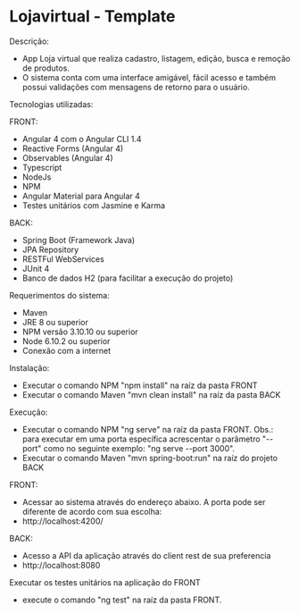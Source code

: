 # Lojavirtual - Template

Descrição:
- App Loja virtual que realiza cadastro, listagem, edição, busca e remoção de produtos.
- O sistema conta com uma interface amigável, fácil acesso e também possui validações com mensagens de retorno para o usuário.

Tecnologias utilizadas:

FRONT:
- Angular 4 com o Angular CLI 1.4
- Reactive Forms (Angular 4)
- Observables (Angular 4)
- Typescript
- NodeJs
- NPM
- Angular Material para Angular 4
- Testes unitários com Jasmine e Karma

BACK:
- Spring Boot (Framework Java)
- JPA Repository
- RESTFul WebServices
- JUnit 4
- Banco de dados H2 (para facilitar a execução do projeto)

Requerimentos do sistema:
- Maven
- JRE 8 ou superior
- NPM versão 3.10.10 ou superior
- Node 6.10.2 ou superior
- Conexão com a internet

Instalação:
- Executar o comando NPM "npm install" na raíz da pasta FRONT 
- Executar o comando Maven "mvn clean install" na raíz da pasta BACK 

Execução:
- Executar o comando NPM "ng serve" na raíz da pasta FRONT.
 Obs.: para executar em uma porta específica acrescentar o parâmetro "--port" como no seguinte exemplo: "ng serve --port 3000".
- Executar o comando Maven "mvn spring-boot:run" na raíz do projeto BACK

FRONT:
- Acessar ao sistema através do endereço abaixo. A porta pode ser diferente de acordo com sua escolha:
- http://localhost:4200/

BACK:
- Acesso a API da aplicação através do client rest de sua preferencia
- http://localhost:8080

Executar os testes unitários na aplicação do FRONT
- execute o comando "ng test" na raíz da pasta FRONT.

